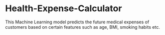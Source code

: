 # Health-Expense-Calculator
This Machine Learning model predicts the future medical expenses of customers based on certain features such as age, BMI, smoking habits etc.
